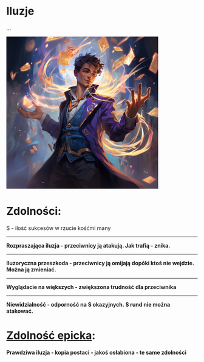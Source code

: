 # Iluzje

...

<img src="imgs/iluzje.png" width="400">

# Zdolności:

S - ilość sukcesów w rzucie kośćmi many

___

**Rozpraszająca iluzja - przeciwnicy ją atakują. Jak trafią - znika.**

___

**Iluzoryczna przeszkoda - przeciwnicy ją omijają dopóki ktoś nie wejdzie. Można ją zmieniać.**

___

**Wyglądacie na większych - zwiększona trudność dla przeciwnika**

___

**Niewidzialność - odporność na S okazyjnych. S rund nie można atakować.**

# [Zdolność epicka](/docs/zdolnosc-epicka.md):

**Prawdziwa iluzja - kopia postaci - jakoś osłabiona - te same zdolności**

